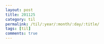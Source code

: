 ```yaml
---
layout: post
title: 201125
category: til
permalink: /til/:year/:month/:day/:title/
tags: [til]
comments: true
---
```

